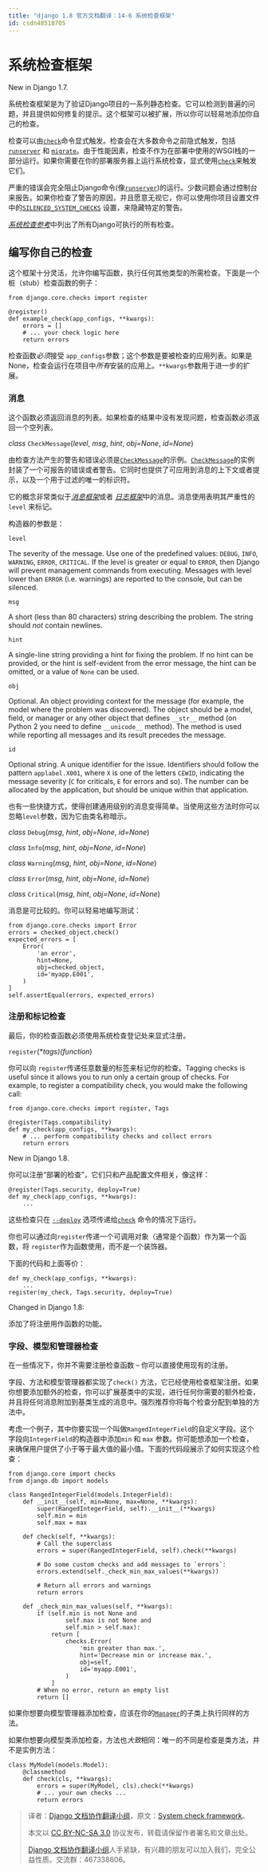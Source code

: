 ```yaml
---
title: "django 1.8 官方文档翻译：14-6 系统检查框架"
id: csdn48518705
---
```


# 系统检查框架

New in Django 1.7.

系统检查框架是为了验证Django项目的一系列静态检查。它可以检测到普遍的问题，并且提供如何修复的提示。这个框架可以被扩展，所以你可以轻易地添加你自己的检查。

检查可以由[`check`](../ref/django-admin.html#django-admin-check)命令显式触发。检查会在大多数命令之前隐式触发，包括[`runserver`](../ref/django-admin.html#django-admin-runserver) 和 [`migrate`](../ref/django-admin.html#django-admin-migrate)。由于性能因素，检查不作为在部署中使用的WSGI栈的一部分运行。如果你需要在你的部署服务器上运行系统检查，显式使用[`check`](../ref/django-admin.html#django-admin-check)来触发它们。

严重的错误会完全阻止Django命令(像[`runserver`](../ref/django-admin.html#django-admin-runserver))的运行。少数问题会通过控制台来报告。如果你检查了警告的原因，并且愿意无视它，你可以使用你项目设置文件中的[`SILENCED_SYSTEM_CHECKS`](../ref/settings.html#std:setting-SILENCED_SYSTEM_CHECKS) 设置，来隐藏特定的警告。

[*系统检查参考*](../ref/checks.html)中列出了所有Django可执行的所有检查。

## 编写你自己的检查

这个框架十分灵活，允许你编写函数，执行任何其他类型的所需检查。下面是一个桩（stub）检查函数的例子：

```
from django.core.checks import register

@register()
def example_check(app_configs, **kwargs):
    errors = []
    # ... your check logic here
    return errors 
```

检查函数*必须*接受 `app_configs`参数；这个参数是要被检查的应用列表。如果是None，检查会运行在项目中*所有*安装的应用上。`**kwargs`参数用于进一步的扩展。

### 消息

这个函数必须返回消息的列表。如果检查的结果中没有发现问题，检查函数必须返回一个空列表。

*class* `CheckMessage`(*level*, *msg*, *hint*, *obj=None*, *id=None*)

由检查方法产生的警告和错误必须是[`CheckMessage`](#django.core.checks.CheckMessage "django.core.checks.CheckMessage")的示例。[`CheckMessage`](#django.core.checks.CheckMessage "django.core.checks.CheckMessage")的实例封装了一个可报告的错误或者警告。它同时也提供了可应用到消息的上下文或者提示，以及一个用于过滤的唯一的标识符。

它的概念非常类似于[*消息框架*](../ref/contrib/messages.html)或者 [*日志框架*](logging.html)中的消息。消息使用表明其严重性的`level` 来标记。

构造器的参数是：

`level`

The severity of the message. Use one of the
predefined values: `DEBUG`, `INFO`, `WARNING`, `ERROR`,
`CRITICAL`. If the level is greater or equal to `ERROR`, then Django
will prevent management commands from executing. Messages with
level lower than `ERROR` (i.e. warnings) are reported to the console,
but can be silenced.

`msg`

A short (less than 80 characters) string describing the problem. The string
should *not* contain newlines.

`hint`

A single-line string providing a hint for fixing the problem. If no hint
can be provided, or the hint is self-evident from the error message, the
hint can be omitted, or a value of `None` can be used.

`obj`

Optional. An object providing context for the message (for example, the
model where the problem was discovered). The object should be a model, field,
or manager or any other object that defines `__str__` method (on
Python 2 you need to define `__unicode__` method). The method is used while
reporting all messages and its result precedes the message.

`id`

Optional string. A unique identifier for the issue. Identifiers should
follow the pattern `applabel.X001`, where `X` is one of the letters
`CEWID`, indicating the message severity (`C` for criticals,
`E` for errors and so). The number can be allocated by the application,
but should be unique within that application.

也有一些快捷方式，使得创建通用级别的消息变得简单。当使用这些方法时你可以忽略`level`参数，因为它由类名称暗示。

*class* `Debug`(*msg*, *hint*, *obj=None*, *id=None*)

*class* `Info`(*msg*, *hint*, *obj=None*, *id=None*)

*class* `Warning`(*msg*, *hint*, *obj=None*, *id=None*)

*class* `Error`(*msg*, *hint*, *obj=None*, *id=None*)

*class* `Critical`(*msg*, *hint*, *obj=None*, *id=None*)

消息是可比较的。你可以轻易地编写测试：

```
from django.core.checks import Error
errors = checked_object.check()
expected_errors = [
    Error(
        'an error',
        hint=None,
        obj=checked_object,
        id='myapp.E001',
    )
]
self.assertEqual(errors, expected_errors) 
```

### 注册和标记检查

最后，你的检查函数必须使用系统检查登记处来显式注册。

`register`(**tags)(function*)

你可以向 `register`传递任意数量的标签来标记你的检查。Tagging checks is useful since it allows you to run only a certain group of checks. For example, to register a compatibility check, you would make the following call:

```
from django.core.checks import register, Tags

@register(Tags.compatibility)
def my_check(app_configs, **kwargs):
    # ... perform compatibility checks and collect errors
    return errors 
```

New in Django 1.8.

你可以注册“部署的检查”，它们只和产品配置文件相关，像这样：

```
@register(Tags.security, deploy=True)
def my_check(app_configs, **kwargs):
    ... 
```

这些检查只在 [`--deploy`](../ref/django-admin.html#django-admin-option---deploy) 选项传递给[`check`](../ref/django-admin.html#django-admin-check) 命令的情况下运行。

你也可以通过向`register`传递一个可调用对象（通常是个函数）作为第一个函数，将 `register`作为函数使用，而不是一个装饰器。

下面的代码和上面等价：

```
def my_check(app_configs, **kwargs):
    ...
register(my_check, Tags.security, deploy=True) 
```

Changed in Django 1.8:

添加了将注册用作函数的功能。

### 字段、模型和管理器检查

在一些情况下，你并不需要注册检查函数 – 你可以直接使用现有的注册。

字段、方法和模型管理器都实现了`check()` 方法，它已经使用检查框架注册。如果你想要添加额外的检查，你可以扩展基类中的实现，进行任何你需要的额外检查，并且将任何消息附加到基类生成的消息中。强烈推荐你将每个检查分配到单独的方法中。

考虑一个例子，其中你要实现一个叫做`RangedIntegerField`的自定义字段。这个字段向`IntegerField`的构造器中添加`min` 和 `max` 参数。你可能想添加一个检查，来确保用户提供了小于等于最大值的最小值。下面的代码段展示了如何实现这个检查：

```
from django.core import checks
from django.db import models

class RangedIntegerField(models.IntegerField):
    def __init__(self, min=None, max=None, **kwargs):
        super(RangedIntegerField, self).__init__(**kwargs)
        self.min = min
        self.max = max

    def check(self, **kwargs):
        # Call the superclass
        errors = super(RangedIntegerField, self).check(**kwargs)

        # Do some custom checks and add messages to `errors`:
        errors.extend(self._check_min_max_values(**kwargs))

        # Return all errors and warnings
        return errors

    def _check_min_max_values(self, **kwargs):
        if (self.min is not None and
                self.max is not None and
                self.min > self.max):
            return [
                checks.Error(
                    'min greater than max.',
                    hint='Decrease min or increase max.',
                    obj=self,
                    id='myapp.E001',
                )
            ]
        # When no error, return an empty list
        return [] 
```

如果你想要向模型管理器添加检查，应该在你的[`Manager`](db/managers.html#django.db.models.Manager "django.db.models.Manager")的子类上执行同样的方法。

如果你想要向模型类添加检查，方法也*大致*相同：唯一的不同是检查是类方法，并不是实例方法：

```
class MyModel(models.Model):
    @classmethod
    def check(cls, **kwargs):
        errors = super(MyModel, cls).check(**kwargs)
        # ... your own checks ...
        return errors 
```

> 译者：[Django 文档协作翻译小组](http://python.usyiyi.cn/django/index.html)，原文：[System check framework](https://docs.djangoproject.com/en/1.8/topics/checks/)。
> 
> 本文以 [CC BY-NC-SA 3.0](http://creativecommons.org/licenses/by-nc-sa/3.0/cn/) 协议发布，转载请保留作者署名和文章出处。
> 
> [Django 文档协作翻译小组](http://python.usyiyi.cn/django/index.html)人手紧缺，有兴趣的朋友可以加入我们，完全公益性质。交流群：467338606。